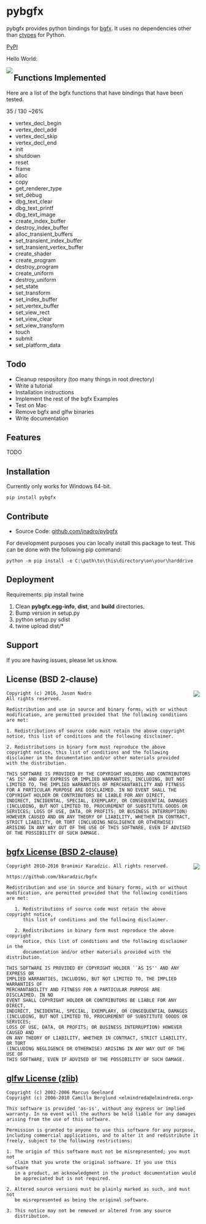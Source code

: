 pybgfx
========

pybgfx provides python bindings for [bgfx](https://github.com/bkaradzic/bgfx).  It uses no dependencies other than [ctypes](https://docs.python.org/2/library/ctypes.html) for Python.

[PyPI](https://pypi.python.org/pypi/pybgfx)

Hello World:

<img align="left" src="https://github.com/jnadro/pybgfx/blob/master/helloworld.png">


Functions Implemented
---------------------

Here are a list of the bgfx functions that have bindings that have been tested.

35 / 130 ~26%

* vertex_decl_begin
* vertex_decl_add
* vertex_decl_skip
* vertex_decl_end
* init
* shutdown
* reset
* frame
* alloc
* copy
* get_renderer_type
* set_debug
* dbg_text_clear
* dbg_text_printf
* dbg_text_image
* create_index_buffer
* destroy_index_buffer
* alloc_transient_buffers
* set_transient_index_buffer
* set_transient_vertex_buffer
* create_shader
* create_program
* destroy_program
* create_uniform
* destroy_uniform
* set_state
* set_transform
* set_index_buffer
* set_vertex_buffer
* set_view_rect
* set_view_clear
* set_view_transform
* touch
* submit
* set_platform_data

Todo
----

* Cleanup respository (too many things in root directory)
* Write a tutorial
* Installation instructions
* Implement the rest of the bgfx Examples
* Test on Mac
* Remove bgfx and glfw binaries
* Write documentation

Features
--------

TODO

Installation
------------

Currently only works for Windows 64-bit.

```
pip install pybgfx
```

Contribute
----------

- Source Code: [github.com/jnadro/pybgfx](github.com/jnadro/pybgfx)

For development purposes you can locally install this package to test.  This can be done with the following pip command:

```
python -m pip install -e C:\path\to\this\directory\on\your\harddrive
```

Deployment
----------

Requirements: pip install twine

1. Clean **pybgfx.egg-info**, **dist**, and **build** directories.
2. Bump version in setup.py
3. python setup.py sdist
4. twine upload dist/*

Support
-------

If you are having issues, please let us know.

License (BSD 2-clause)
----------------------

<a href="http://opensource.org/licenses/BSD-2-Clause" target="_blank">
<img align="right" src="http://opensource.org/trademarks/opensource/OSI-Approved-License-100x137.png">
</a>

	Copyright (c) 2016, Jason Nadro
	All rights reserved.

	Redistribution and use in source and binary forms, with or without modification, are permitted provided that the following conditions are met:

	1. Redistributions of source code must retain the above copyright notice, this list of conditions and the following disclaimer.

	2. Redistributions in binary form must reproduce the above copyright notice, this list of conditions and the following disclaimer in the documentation and/or other materials provided with the distribution.

	THIS SOFTWARE IS PROVIDED BY THE COPYRIGHT HOLDERS AND CONTRIBUTORS "AS IS" AND ANY EXPRESS OR IMPLIED WARRANTIES, INCLUDING, BUT NOT LIMITED TO, THE IMPLIED WARRANTIES OF MERCHANTABILITY AND FITNESS FOR A PARTICULAR PURPOSE ARE DISCLAIMED. IN NO EVENT SHALL THE COPYRIGHT HOLDER OR CONTRIBUTORS BE LIABLE FOR ANY DIRECT, INDIRECT, INCIDENTAL, SPECIAL, EXEMPLARY, OR CONSEQUENTIAL DAMAGES (INCLUDING, BUT NOT LIMITED TO, PROCUREMENT OF SUBSTITUTE GOODS OR SERVICES; LOSS OF USE, DATA, OR PROFITS; OR BUSINESS INTERRUPTION) HOWEVER CAUSED AND ON ANY THEORY OF LIABILITY, WHETHER IN CONTRACT, STRICT LIABILITY, OR TORT (INCLUDING NEGLIGENCE OR OTHERWISE) ARISING IN ANY WAY OUT OF THE USE OF THIS SOFTWARE, EVEN IF ADVISED OF THE POSSIBILITY OF SUCH DAMAGE.


[bgfx License (BSD 2-clause)](https://bkaradzic.github.io/bgfx/license.html)
-----------------------------------------------------------------------

<a href="http://opensource.org/licenses/BSD-2-Clause" target="_blank">
<img align="right" src="http://opensource.org/trademarks/opensource/OSI-Approved-License-100x137.png">
</a>

	Copyright 2010-2016 Branimir Karadzic. All rights reserved.
	
	https://github.com/bkaradzic/bgfx
	
	Redistribution and use in source and binary forms, with or without
	modification, are permitted provided that the following conditions are met:
	
	   1. Redistributions of source code must retain the above copyright notice,
	      this list of conditions and the following disclaimer.
	
	   2. Redistributions in binary form must reproduce the above copyright
	      notice, this list of conditions and the following disclaimer in the
	      documentation and/or other materials provided with the distribution.
	
	THIS SOFTWARE IS PROVIDED BY COPYRIGHT HOLDER ``AS IS'' AND ANY EXPRESS OR
	IMPLIED WARRANTIES, INCLUDING, BUT NOT LIMITED TO, THE IMPLIED WARRANTIES OF
	MERCHANTABILITY AND FITNESS FOR A PARTICULAR PURPOSE ARE DISCLAIMED. IN NO
	EVENT SHALL COPYRIGHT HOLDER OR CONTRIBUTORS BE LIABLE FOR ANY DIRECT,
	INDIRECT, INCIDENTAL, SPECIAL, EXEMPLARY, OR CONSEQUENTIAL DAMAGES
	(INCLUDING, BUT NOT LIMITED TO, PROCUREMENT OF SUBSTITUTE GOODS OR SERVICES;
	LOSS OF USE, DATA, OR PROFITS; OR BUSINESS INTERRUPTION) HOWEVER CAUSED AND
	ON ANY THEORY OF LIABILITY, WHETHER IN CONTRACT, STRICT LIABILITY, OR TORT
	(INCLUDING NEGLIGENCE OR OTHERWISE) ARISING IN ANY WAY OUT OF THE USE OF
	THIS SOFTWARE, EVEN IF ADVISED OF THE POSSIBILITY OF SUCH DAMAGE.

[glfw License (zlib)](http://www.glfw.org/license.html)
-------------------------------------------------------

	Copyright (c) 2002-2006 Marcus Geelnard
	Copyright (c) 2006-2010 Camilla Berglund <elmindreda@elmindreda.org>

	This software is provided 'as-is', without any express or implied
	warranty. In no event will the authors be held liable for any damages
	arising from the use of this software.

	Permission is granted to anyone to use this software for any purpose,
	including commercial applications, and to alter it and redistribute it
	freely, subject to the following restrictions:

	1. The origin of this software must not be misrepresented; you must not
	   claim that you wrote the original software. If you use this software
	   in a product, an acknowledgment in the product documentation would
	   be appreciated but is not required.

	2. Altered source versions must be plainly marked as such, and must not
	   be misrepresented as being the original software.

	3. This notice may not be removed or altered from any source
	   distribution.